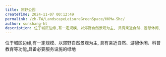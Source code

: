 ```yaml
---
title: 郊野公园
createTime: 2024-11-07 00:12:49
permalink: /zh-TW/LandscapeLeisureGreenSpace/HKMw-Shc/
author: sunshang-hl
description: 位于城区边缘,有一定规模、以郊野自然景观为主, 具有亲近自然、游憩休闲、科普教育等功能,具备必要服务设施的绿地
---
```


位于城区边缘,有一定规模、以郊野自然景观为主, 具有亲近自然、游憩休闲、科普教育等功能,具备必要服务设施的绿地